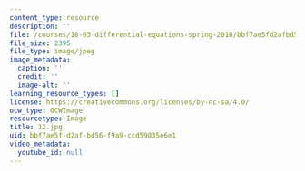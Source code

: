 ```yaml
---
content_type: resource
description: ''
file: /courses/18-03-differential-equations-spring-2010/bbf7ae5fd2afbd56f9a9ccd59035e6e1_12.jpg
file_size: 2395
file_type: image/jpeg
image_metadata:
  caption: ''
  credit: ''
  image-alt: ''
learning_resource_types: []
license: https://creativecommons.org/licenses/by-nc-sa/4.0/
ocw_type: OCWImage
resourcetype: Image
title: 12.jpg
uid: bbf7ae5f-d2af-bd56-f9a9-ccd59035e6e1
video_metadata:
  youtube_id: null
---
```

